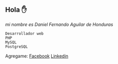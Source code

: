 ## Hola :hand:

*mi nombre es Daniel Fernando Aguilar de Honduras*

```
Desarrollador web
PHP
MySQL
PostgreSQL
```

Agregame:
[Facebook](https://www.facebook.com/fernandoR.96RM/)
[Linkedin](https://www.linkedin.com/in/fernando-rodriguez-9a9aa11a4/)